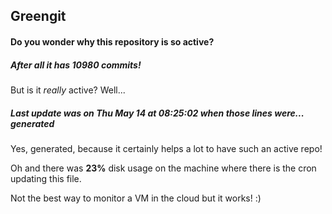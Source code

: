 ## Greengit

#### Do you wonder why this repository is so active?

##### After all it has 10980 commits!

But is it *really* active? Well...

##### Last update was on Thu May 14 at 08:25:02 when those lines were... generated

Yes, generated, because it certainly helps a lot to have such an active repo!

Oh and there was **23%** disk usage on the machine
where there is the cron updating this file.

Not the best way to monitor a VM in the cloud but it works! :)

